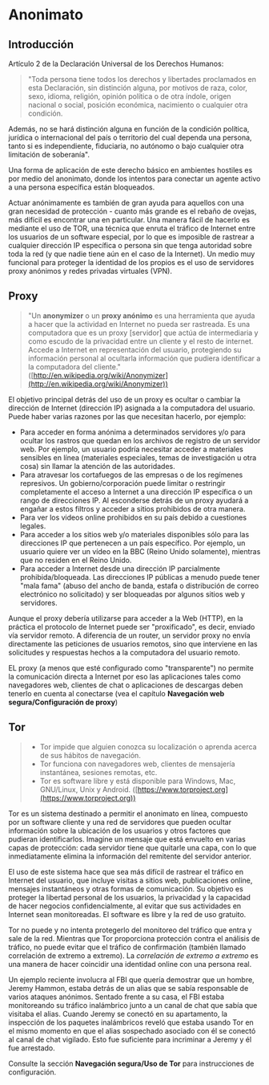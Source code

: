 Anonimato
=========

Introducción
------------

Artículo 2 de la Declaración Universal de los Derechos Humanos:

> "Toda persona tiene todos los derechos y libertades proclamados en esta Declaración, sin distinción alguna, por motivos de raza, color, sexo, idioma, religión, opinión política o de otra índole, origen nacional o social, posición económica, nacimiento o cualquier otra condición.

Además, no se hará distinción alguna en función de la condición política, jurídica o internacional del país o territorio del cual dependa una persona, tanto si es independiente, fiduciaria, no autónomo o bajo cualquier otra limitación de soberanía".

Una forma de aplicación de este derecho básico en ambientes hostiles es por medio del anonimato, donde los intentos para conectar un agente activo a una persona específica están bloqueados.

Actuar anónimamente es también de gran ayuda para aquellos con una gran necesidad de protección - cuanto más grande es el rebaño de ovejas, más difícil es encontrar una en particular. Una manera fácil de hacerlo es mediante el uso de TOR, una técnica que enruta el tráfico de Internet entre los usuarios de un software especial, por lo que es imposible de rastrear a cualquier dirección IP específica o persona sin que tenga autoridad sobre toda la red (y que nadie tiene aún en el caso de la Internet). Un medio muy funcional para proteger la identidad de los propios es el uso de servidores proxy anónimos y redes privadas virtuales (VPN).

Proxy
-----

> "Un **anonymizer** o un **proxy anónimo** es una herramienta que ayuda a hacer que la actividad en Internet no pueda ser rastreada. Es una computadora que es un proxy [servidor] que actúa de intermediaria y como escudo de la privacidad entre un cliente y el resto de internet. Accede a Internet en representación del usuario, protegiendo su información personal al ocultarla información que pudiera identificar a la computadora del cliente." ([http://en.wikipedia.org/wiki/Anonymizer](http://en.wikipedia.org/wiki/Anonymizer))

El objetivo principal detrás del uso de un proxy es ocultar o cambiar la dirección de Internet (dirección IP) asignada a la computadora del usuario. Puede haber varias razones por las que necesitan hacerlo, por ejemplo:

 * Para acceder en forma anónima a determinados servidores y/o para ocultar los rastros que quedan en los archivos de registro de un servidor web. Por ejemplo, un usuario podría necesitar   acceder a materiales sensibles en línea (materiales especiales, temas de investigación u otra cosa) sin llamar la atención de las autoridades.
 * Para atravesar los cortafuegos de las empresas o de los regímenes represivos. Un gobierno/corporación puede limitar o restringir completamente el acceso a Internet a una dirección IP específica o un rango de direcciones IP. Al esconderse detrás de un proxy ayudará a engañar a estos filtros y acceder a sitios prohibidos de otra manera.
 * Para ver los videos online prohibidos en su país debido a cuestiones legales.
 * Para acceder a los sitios web y/o materiales disponibles sólo para las direcciones IP que pertenecen a un país específico. Por ejemplo, un usuario quiere ver un vídeo en la BBC (Reino Unido solamente), mientras que no residen en el Reino Unido.
 * Para acceder a Internet desde una dirección IP parcialmente prohibida/bloqueada. Las direcciones IP públicas a menudo puede tener "mala fama" (abuso del ancho de banda, estafa o distribución de correo electrónico no solicitado) y ser bloqueadas por algunos sitios web y servidores.

Aunque el proxy debería utilizarse para acceder a la Web (HTTP), en la práctica el protocolo de Internet puede ser "proxificado", es decir, enviado vía servidor remoto. A diferencia de un router, un servidor proxy no envía directamente las peticiones de usuarios remotos, sino que interviene en las solicitudes y respuestas hechos a la computadora del usuario remoto.

EL proxy (a menos que esté configurado como "transparente") no permite la comunicación directa a Internet por eso las aplicaciones tales como navegadores web, clientes de chat o aplicaciones de descargas deben tenerlo en cuenta al conectarse (vea el capítulo **Navegación web segura/Configuración de proxy**)


Tor
---

> - Tor impide que alguien conozca su localización o aprenda acerca de sus hábitos de navegación.
> - Tor funciona con navegadores web, clientes de mensajería instantánea, sesiones remotas, etc.
> - Tor es software libre y está disponible para Windows, Mac, GNU/Linux, Unix y Android. ([https://www.torproject.org](https://www.torproject.org))

Tor es un sistema destinado a permitir el anonimato en línea, compuesto por un software cliente y una red de servidores que pueden ocultar información sobre la ubicación de los usuarios y otros factores que pudieran identificarlos. Imagine un mensaje que está envuelto en varias capas de protección: cada servidor tiene que quitarle una capa, con lo que inmediatamente elimina la información del remitente del servidor anterior.

El uso de este sistema hace que sea más difícil de rastrear el tráfico en Internet del usuario, que incluye visitas a sitios web, publicaciones online, mensajes instantáneos y otras formas de comunicación. Su objetivo es proteger la libertad personal de los usuarios, la privacidad y la capacidad de hacer negocios confidencialmente, al evitar que sus actividades en Internet sean monitoreadas. El software es libre y la red de uso gratuito.

Tor no puede y no intenta protegerlo del monitoreo del tráfico que entra y sale de la red. Mientras que Tor proporciona protección contra el análisis de tráfico, no puede evitar que el tráfico de confirmación (también llamado correlación de extremo a extremo). La *correlación de extremo a extremo* es una manera de hacer coincidir una identidad online con una persona real.

Un ejemplo reciente involucra al FBI que quería demostrar que un hombre, Jeremy Hammon, estaba detrás de un alias que se sabía responsable de varios ataques anónimos. Sentado frente a su casa, el FBI estaba monitoreando su tráfico inalámbrico junto a un canal de chat que sabía que visitaba el alias. Cuando Jeremy se conectó en su apartamento, la inspección de los paquetes inalámbricos reveló que estaba usando Tor en el mismo momento en que el alias sospechado asociado con él se conectó al canal de chat vigilado. Esto fue suficiente para incriminar a Jeremy y él fue arrestado.


Consulte la sección **Navegación segura/Uso de Tor** para instrucciones de configuración.

